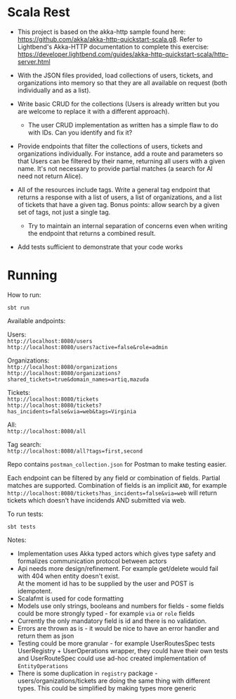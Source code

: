 # Scala Rest

- This project is based on the akka-http sample found here: https://github.com/akka/akka-http-quickstart-scala.g8. Refer to Lightbend's Akka-HTTP documentation to complete this exercise: https://developer.lightbend.com/guides/akka-http-quickstart-scala/http-server.html

- With the JSON files provided, load collections of users, tickets, and organizations into memory so that they are all available on request (both individually and as a list).
- Write basic CRUD for the collections (Users is already written but you are welcome to replace it with a different approach).
    - The user CRUD implementation as written has a simple flaw to do with IDs. Can you identify and fix it?
- Provide endpoints that filter the collections of users, tickets and organizations individually. For instance, add a route and parameters so that Users can be filtered by their name, returning all users with a given name. It's not necessary to provide partial matches (a search for Al need not return Alice).
- All of the resources include tags. Write a general tag endpoint that returns a response with a list of users, a list of organizations, and a list of tickets that have a given tag. Bonus points: allow search by a given set of tags, not just a single tag.
    - Try to maintain an internal separation of concerns even when writing the endpoint that returns a combined result.
- Add tests sufficient to demonstrate that your code works

# Running

How to run:  
```
sbt run
```
Available andpoints:   

Users:  
``http://localhost:8080/users``   
``http://localhost:8080/users?active=false&role=admin``  
 
Organizations:  
``http://localhost:8080/organizations``  
``http://localhost:8080/organizations?shared_tickets=true&domain_names=artiq,mazuda``  

Tickets:  
``http://localhost:8080/tickets``  
``http://localhost:8080/tickets?has_incidents=false&via=web&tags=Virginia`` 
 
All:  
``http://localhost:8080/all`` 

Tag search:  
``http://localhost:8080/all?tags=first,second`` 

Repo contains ``postman_collection.json``  for Postman to make testing easier.

Each endpoint can be filtered by any field or combination of fields. 
Partial matches are supported. Combination of fields is an implicit `AND`, 
for example ``http://localhost:8080/tickets?has_incidents=false&via=web`` will return
tickets which doesn't have incidends AND submitted via web.  


To run tests:  
```
sbt tests
```

Notes:  

- Implementation uses Akka typed actors which gives type safety and formalizes
communication protocol between actors  
- Api needs more design/refinement. For example get/delete would fail with 404 when entity doesn't exist.  
At the moment id has to be supplied by the user and POST is idempotent.  
- Scalafmt is used for code formatting
- Models use only strings, booleans and numbers for fields - 
some fields could be more strongly typed - for example ``via`` or ``role`` fields 
- Currently the only mandatory field is id and there is no validation.  
- Errors are thrown as is - it would be nice to have an error handler and return them as json  
- Testing could be more granular - for example UserRoutesSpec tests UserRegistry + UserOperations wrapper,
they could have their own tests and UserRouteSpec could use ad-hoc created implementation of `EntityOperations`
- There is some duplication in `registry` package - users/organizations/tickets are doing the same thing with different types.
This could be simplified by making types more generic
